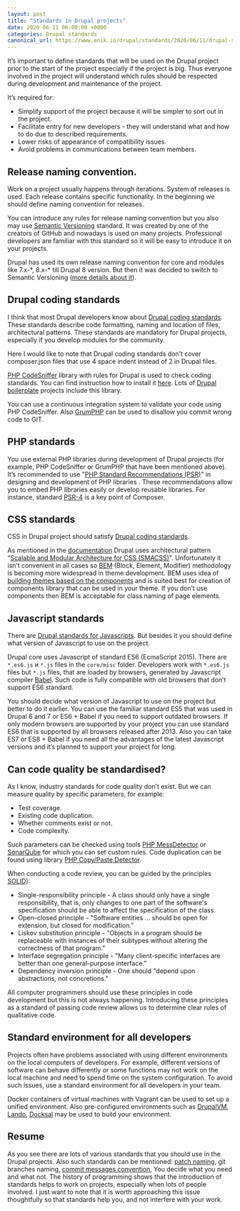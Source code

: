```yaml
---
layout: post
title: "Standards in Drupal projects"
date: 2020-06-11 06:00:00 +0000
categories: Drupal standards
canonical_url: https://www.enik.io/drupal/standards/2020/06/11/drupal-standards.html
---
```

It’s important to define standards that will be used on the Drupal project prior to the start of the project especially if the project is big. Thus everyone involved in the project will understand which rules should be respected during development and maintenance of the project.

It’s required for:
* Simplify support of the project because it will be simpler to sort out in the project.
* Facilitate entry for new developers - they will understand what and how to do due to described requirements.
* Lower risks of appearance of compatibility issues.
* Avoid problems in communications between team members.

## Release naming convention.

Work on a project usually happens through iterations. System of releases is used. Each release contains specific functionality. In the beginning we should define naming convention for releases.

You can introduce any rules for release naming convention but you also may use [Semantic Versioning](https://semver.org) standard. It was created by one of the creators of GitHub and nowadays is used on many projects. Professional developers are familiar with this standard so it will be easy to introduce it on your projects.

Drupal has used its own release naming convention for core and modules like 7.x-\*, 8.x-\* till Drupal 8 version. But then it was decided to switch to Semantic Versioning ([more details about it](https://www.drupal.org/contribute/release-naming-conventions)).

## Drupal coding standards

I think that most Drupal developers know about [Drupal coding standards](https://www.drupal.org/docs/develop/standards). These standards describe code formatting, naming and location of files, architectural patterns. These standards are mandatory for Drupal projects, especially if you develop modules for the community.

Here I would like to note that Drupal coding standards don’t cover composer.json files that use 4 space indent instead of 2 in Drupal files.

[PHP CodeSniffer](https://github.com/squizlabs/PHP_CodeSniffer) library with rules for Drupal is used to check coding standards. You can find instruction how to install it [here](https://www.drupal.org/docs/8/modules/code-review-module/installing-coder-sniffer). Lots of [Drupal boilerplate](/drupal/boilerplate/2019/08/30/drupal-boilerplates.html) projects include this library.

You can use a continuous integration system to validate your code using PHP CodeSniffer. Also [GrumPHP](https://github.com/phpro/grumphp) can be used to disallow you commit wrong code to GIT.

## PHP standards

You use external PHP libraries during development of Drupal projects (for example, PHP CodeSniffer or GrumPHP that have been mentioned above). It’s recommended to use  "[PHP Standard Recommendations (PSR)](https://www.php-fig.org/psr/)" in designing and development of PHP libraries . These recommendations allow you to embed PHP libraries easily or develop reusable libraries. For instance, standard [PSR-4](https://www.php-fig.org/psr/psr-4) is a key point of Composer.

## CSS standards

CSS in Drupal project should satisfy [Drupal coding standards](https://www.drupal.org/docs/develop/standards/css).

As mentioned in the [documentation](https://www.drupal.org/docs/develop/standards/css/css-architecture-for-drupal-8#s-component-smacss-module) Drupal uses architectural pattern “[Scalable and Modular Architecture for CSS (SMACSS)](http://smacss.com/)". Unfortunately it isn’t convenient in all cases so [BEM](https://en.bem.info/methodology/) (Block, Element, Modifier) methodology is becoming more widespread in theme development. BEM uses idea of [building themes based on the components](/drupal/theme/2019/06/10/component-based-theming.html) and is suited best for creation of components library that can be used in your theme. If you don’t use components then BEM is acceptable for class naming of page elements.

## Javascript standards

There are [Drupal standards for Javascripts](https://www.drupal.org/docs/develop/standards/javascript). But besides it you should define what version of Javascript to use on the project.

Drupal core uses Javascript of standard ES6 (EcmaScript 2015). There are `*.es6.js` и `*.js` files in the `core/misc` folder. Developers work with  `*.es6.js` files but `*.js` files, that are loaded by browsers, generated by Javascript compiler [Babel](https://babeljs.io/). Such code is fully compatible with old browsers that don’t support ES6 standard.

You should decide what version of Javascript to use on the project but better to do it earlier. You can use the familiar standard ES5 that was used in Drupal 6 and 7 or ES6 + Babel if you need to support outdated browsers. If only modern browsers are supported by your project you can use standard ES6 that is supported by all browsers released after 2013. Also you can take ES7 or ES8 + Babel if you need all the advantages of the latest Javascript versions and it’s planned to support your project for long.

## Can code quality be standardised?

As I know, industry standards for code quality don’t exist. But we can measure quality by specific parameters, for example:
* Test coverage.
* Existing code duplication.
* Whether comments exist or not.
* Code complexity.

Such parameters can be checked using tools [PHP MessDetector](http://phpmd.org) or [SonarQube](https://www.sonarqube.org/) for which you can set custom rules. Code duplication can be found using library [PHP Copy/Paste Detector](https://github.com/sebastianbergmann/phpcpd).

When conducting a code review, you can be guided by the principles [SOLID](https://en.wikipedia.org/wiki/SOLID)):
* Single-responsibility principle - A class should only have a single responsibility, that is, only changes to one part of the software's specification should be able to affect the specification of the class.
* Open–closed principle - "Software entities ... should be open for extension, but closed for modification."
* Liskov substitution principle - "Objects in a program should be replaceable with instances of their subtypes without altering the correctness of that program."
* Interface segregation principle - "Many client-specific interfaces are better than one general-purpose interface."
* Dependency inversion principle - One should "depend upon abstractions, not concretions."

All computer programmers should use these principles in code development but this is not always happening. Introducing these principles as a standard of passing code review allows us to determine clear rules of qualitative code.

## Standard environment for all developers

Projects often have problems associated with using different environments on the local computers of developers. For example, different versions of software can behave differently or some functions may not work on the local machine and need to spend time on the system configuration. To avoid such issues, use a standard environment for all developers in your team.

Docker containers of virtual machines with Vagrant can be used to set up a unified environment. Also pre-configured environments such as  [DrupalVM](https://www.drupalvm.com/), [Lando](https://docs.lando.dev/config/drupal8.html), [Docksal](https://github.com/docksal/docksal) may be used to build your environment.

## Resume

As you see there are lots of various standards that you should use in the Drupal projects. Also such standards can be mentioned: [patch naming](https://www.drupal.org/patch/submit), git branches naming, [commit messages convention](https://www.drupal.org/node/52287), You decide what you need and what not. The history of programming shows that the introduction of standards helps to work on projects, especially when lots of people involved. I just want to note that it is worth approaching this issue thoughtfully so that standards help you, and not interfere with your work.
